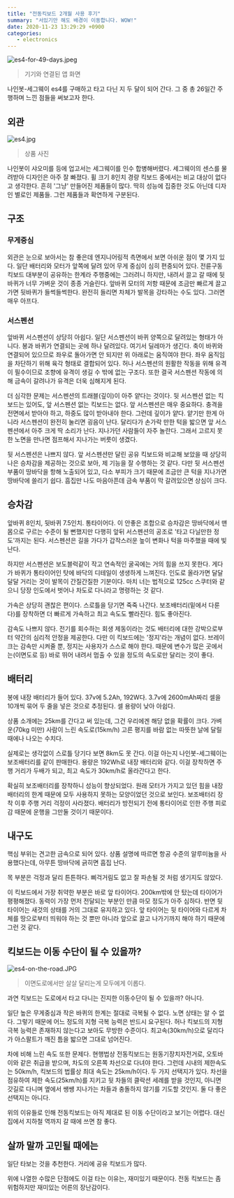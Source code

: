 ```yaml
---
title: "전동킥보드 2개월 사용 후기"
summary: "서있기만 해도 배경이 이동합니다. WOW!"
date: 2020-11-23 13:29:29 +0900
categories:
   - electronics
---
```


![es4-for-49-days.jpeg](/assets/images/es4-for-49-days.jpeg)

> 기기와 연결된 앱 화면


나인봇-세그웨이 es4를 구매하고 타고 다닌 지 두 달이 되어 간다. 그 중 총 26일간 주행하며 느낀 점들을 써보고자 한다.

##  외관

![es4.jpg](/assets/images/es4.jpg)

> 상품 사진

나인봇이 샤오미를 등에 업고서는 세그웨이를 인수 합병해버렸다. 세그웨이의 센스를 물려받아 디자인은 아주 잘 빠졌다. 휠 크기 8인치 경량 킥보드 중에서는 비교 대상이 없다고 생각한다. 흔히 '그냥' 만들어진 제품들이 많다. 딱히 성능에 집중한 것도 아닌데 디자인 별로인 제품들. 그런 제품들과 확연하게 구분된다.

## 구조

### 무게중심

외관은 눈으로 보아서는 참 좋은데 엔지니어링적 측면에서 보면 아쉬운 점이 몇 가지 있다. 일단 배터리와 모터가 앞쪽에 달려 있어 무게 중심이 심히 편중되어 있다. 전륜구동 킥보드 대부분이 공유하는 한계라 주행중에는 그러려니 하지만, 내려서 끌고 갈 때에 뒷바퀴가 너무 가벼운 것이 종종 거슬린다. 앞바퀴 모터의 저항 때문에 조금만 빠르게 끌고 가면 뒷바퀴가 들썩들썩한다. 완전히 들리면 차체가 발목을 강타하는 수도 있다. 그러면 매우 아프다.

### 서스펜션

앞바퀴 서스펜션이 상당히 아쉽다. 일단 서스펜션이 바퀴 양쪽으로 달려있는 형태가 아니다. 봉과 바퀴가 연결되는 곳에 하나 달려있다. 여기서 딜레마가 생긴다. 축이 바퀴와 연결되어 있으므로 좌우로 돌아가면 안 되지만 위 아래로는 움직여야 한다. 좌우 움직임을 차단하기 위해 육각 형태로 결합되어 있다. 허나 서스펜션의 원활한 작동을 위해 유격이 필수이므로 조향에 유격이 생길 수 밖에 없는 구조다. 또한 결국 서스펜션 작동에 의해 금속이 갈려나가 유격은 더욱 심해지게 된다.

더 심각한 문제는 서스펜션의 트래블(깊이)이 아주 얕다는 것이다. 뒷 서스펜션 없는 킥보드는 있어도, 앞 서스펜션 없는 킥보드는 없다. 앞 서스펜션은 매우 중요하다. 충격을 전면에서 받아야 하고, 하중도 많이 받아내야 한다. 그런데 깊이가 얕다. 얕기만 한게 아니라 서스펜션이 완전히 눌리면 굉음이 난다. 달리다가 손가락 만한 턱을 밟으면 앞 서스펜션에서 아주 크게 딱 소리가 난다. 지나가던 사람들이 자주 놀란다. 그래서 고르지 못한 노면을 만나면 점프해서 지나가는 버릇이 생겼다.

뒷 서스펜션은 나쁘지 않다. 앞 서스펜션만 달린 공유 킥보드와 비교해 보았을 때 상당히 나은 승차감을 제공하는 것으로 보아, 제 기능을 잘 수행하는 것 같다. 다만 뒷 서스펜션 부품이 땅바닥을 항해 노출되어 있고, 다소 부피가 크기 때문에 조금만 큰 턱을 지나가면 땅바닥에 쓸리기 쉽다. 흠집만 나도 마음아픈데 금속 부품이 막 갈려있으면 상심이 크다.

## 승차감

앞바퀴 8인치, 뒷바퀴 7.5인치. 통타이어다. 이 안좋은 조합으로 승차감은 땅바닥에서 맨몸으로 구르는 수준이 될 뻔했지만 다행히 앞뒤 서스펜션의 공조로 '타고 다닐만한 정도'까지는 된다. 서스펜션은 길을 가다가 갑작스러운 높이 변화나 턱을 마주했을 때에 빛난다.

하지만 서스펜션은 보도블럭같이 작고 연속적인 굴곡에는 거의 힘을 쓰지 못한다. 게다가 바퀴가 통타이어인 탓에 바닥의 디테일이 생생하게 느껴진다. 인도로 올라가면 달달달달 거리는 것이 발목이 간질간질한 기분이다. 마치 너는 법적으로 125cc 스쿠터와 같으니 당장 인도에서 벗어나 차도로 다니라고 명령하는 것 같다.

가속은 상당히 괜찮은 편이다. 스로틀을 당기면 죽죽 나간다. 보조배터리(밑에서 다룬다)를 장착하면 더 빠르게 가속하고 최고 속도도 빨라진다. 힘도 좋아진다.

감속도 나쁘지 않다. 전기를 회수하는 회생 제동이라는 것도 배터리에 대한 강박으로부터 약간의 심리적 안정을 제공한다. 다만 이 킥보드에는 '정지'라는 개념이 없다. 브레이크는 감속만 시켜줄 뿐, 정지는 사용자가 스스로 해야 한다. 때문에 변수가 많은 곳에서는(이면도로 등) 바로 뛰어 내려서 멈출 수 있을 정도의 속도로만 달리는 것이 좋다.

## 배터리

봉에 내장 배터리가 들어 있다. 37v에 5.2Ah, 192W다. 3.7v에 2600mAh짜리 셀을 10개씩 묶어 두 줄을 넣은 것으로 추정된다. 셀 용량이 낮아 아쉽다.

상품 소개에는 25km를 간다고 써 있는데, 그건 우리에겐 해당 없을 확률이 크다. 가벼운(70kg 미만) 사람이 느린 속도로(15km/h) 고른 평지를 바람 없는 따뜻한 날에 달릴 때에나 나오는 수치다.

실제로는 생각없이 스로틀 당기다 보면 8km도 못 간다. 이걸 아는지 나인봇-세그웨이는 보조배터리를 같이 판매한다. 용량은 192Wh로 내장 배터리와 같다. 이걸 장착하면 주행 거리가 두배가 되고, 최고 속도가 30km/h로 올라간다고 한다.

확실히 보조배터리를 장착하니 성능이 향상되었다. 원래 모터가 가지고 있던 힘을 내장 배터리의 한계 때문에 모두 사용하지 못하는 모양이었던 것으로 보인다. 보조배터리 장착 이후 주행 거리 걱정이 사라졌다. 배터리가 방전되기 전에 통타이어로 인한 주행 피로감 때문에 운행을 그만둘 것이기 때문이다.

## 내구도

핵심 부위는 견고한 금속으로 되어 있다. 상품 설명에 따르면 항공 수준의 알루미늄을 사용했다는데, 아무튼 땅바닥에 긁히면 흠집 난다.

목 부분은 걱정과 달리 튼튼하다. 삐걱거림도 없고 잘 파손될 것 처럼 생기지도 않았다.

이 킥보드에서 가장 취약한 부분은 바로 앞 타이어다. 200km밖에 안 탔는데 타이어가 평평해졌다. 동력이 가장 먼저 전달되는 부분인 만큼 마모 정도가 아주 심하다. 반면 뒷 타이어는 새것의 상태를 거의 그대로 유지하고 있다. 앞 타이어는 뒷 타이어와 다르게 차체를 땅으로부터 띄워야 하는 것 뿐만 아니라 앞으로 끌고 나가기까지 해야 하기 때문에 그런 것 같다.

## 킥보드는 이동 수단이 될 수 있을까?

![es4-on-the-road.JPG](/assets/images/es4-on-the-road.JPG)

> 이면도로에서만 살살 달리는게 모두에게 이롭다.

과연 킥보드는 도로에서 타고 다니는 진지한 이동수단이 될 수 있을까? 아니다.

일단 높은 무게중심과 작은 바퀴의 한계는 절대로 극복될 수 없다. 노면 상태는 알 수 없다. 그렇기 때문에 어느 정도의 지형 극복 능력은 반드시 요구된다. 허나 킥보드의 지형 극복 능력은 존재하지 않는다고 보아도 무방한 수준이다. 최고속(30km/h)으로 달리다가 아스팔트가 깨진 틈을 밟으면 그대로 넘어진다.

차에 비해 느린 속도 또한 문제다. 현행법상 전동킥보드는 원동기장치자전거로, 오토바이와 같은 취급을 받으며, 차도의 오른쪽 차선으로 다녀야 한다. 그런데 시내의 제한속도는 50km/h, 킥보드의 법률상 최대 속도는 25km/h이다. 두 가지 선택지가 있다. 차선을 점유하여 제한 속도(25km/h)를 지키고 뒷 차들의 클락션 세례를 받을 것인지, 아니면 갓길로 다니며 옆에서 쌩쌩 지나가는 차들과 충돌하지 않기를 기도할 것인지. 둘 다 좋은 선택지는 아니다.

위의 이유들로 인해 전동킥보드는 아직 제대로 된 이동 수단이라고 보기는 어렵다. 대신 집에서 지하철 역까지 갈 때에 쓰면 참 좋다.

## 살까 말까 고민될 때에는

일단 타보는 것을 추천한다. 거리에 공유 킥보드가 많다.

위에 나열한 수많은 단점에도 이걸 타는 이유는, 재미있기 때문이다. 전동 킥보드는 좀 위험하지만 재미있는 어른의 장난감이다.

